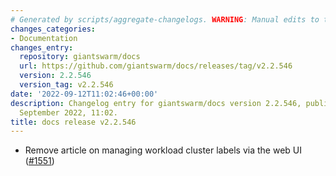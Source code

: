 ```yaml
---
# Generated by scripts/aggregate-changelogs. WARNING: Manual edits to this files will be overwritten.
changes_categories:
- Documentation
changes_entry:
  repository: giantswarm/docs
  url: https://github.com/giantswarm/docs/releases/tag/v2.2.546
  version: 2.2.546
  version_tag: v2.2.546
date: '2022-09-12T11:02:46+00:00'
description: Changelog entry for giantswarm/docs version 2.2.546, published on 12
  September 2022, 11:02.
title: docs release v2.2.546
---
```


- Remove article on managing workload cluster labels via the web UI ([#1551](https://github.com/giantswarm/docs/pull/1551))
